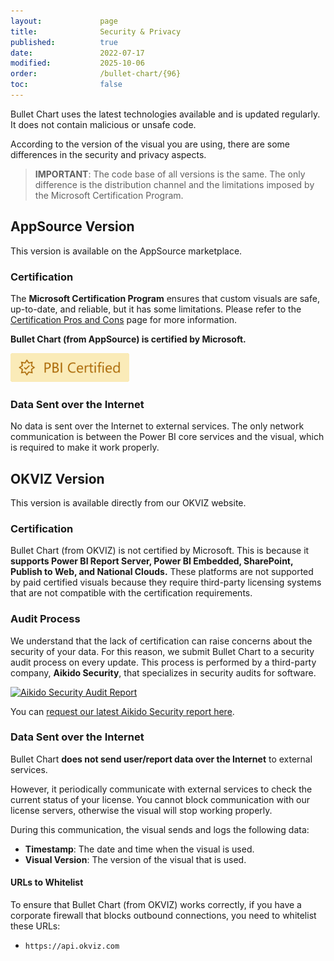 ```yaml
---
layout:             page
title:              Security & Privacy
published:          true
date:               2022-07-17
modified:           2025-10-06
order:              /bullet-chart/{96}
toc:                false
---
```

Bullet Chart uses the latest technologies available and is updated regularly. It does not contain malicious or unsafe code.

According to the version of the visual you are using, there are some differences in the security and privacy aspects.

> **IMPORTANT**: The code base of all versions is the same. The only difference is the distribution channel and the limitations imposed by the Microsoft Certification Program.

## AppSource Version

This version is available on the AppSource marketplace.

### Certification

The **Microsoft Certification Program** ensures that custom visuals are safe, up-to-date, and reliable, but it has some limitations. Please refer to the [Certification Pros and Cons](../certification.md#pros-and-cons) page for more information.

**Bullet Chart (from AppSource) is certified by Microsoft.**

<img src="../images/certified.svg" width="190" class="nozoom">


### Data Sent over the Internet

No data is sent over the Internet to external services. The only network communication is between the Power BI core services and the visual, which is required to make it work properly.

## OKVIZ Version

This version is available directly from our OKVIZ website.

### Certification

Bullet Chart (from OKVIZ) is not certified by Microsoft. This is because it **supports Power BI Report Server, Power BI Embedded, SharePoint, Publish to Web, and National Clouds.** These platforms are not supported by paid certified visuals because they require third-party licensing systems that are not compatible with the certification requirements.

### Audit Process

We understand that the lack of certification can raise concerns about the security of your data. For this reason, we submit Bullet Chart to a security audit process on every update. This process is performed by a third-party company, **Aikido Security**, that specializes in security audits for software.

<a href="https://app.aikido.dev/audit-report/external/0p1vf4b2uv0xwQIZw0YOJ24l/request" target="_blank">
    <img src="https://app.aikido.dev/assets/badges/label-only-light-theme.svg" alt="Aikido Security Audit Report" height="40" class="naked nozoom" />    
</a>

You can [request our latest Aikido Security report here](https://app.aikido.dev/audit-report/external/0p1vf4b2uv0xwQIZw0YOJ24l/request).


### Data Sent over the Internet

Bullet Chart **does not send user/report data over the Internet** to external services.

However, it periodically communicate with external services to check the current status of your license. You cannot block communication with our license servers, otherwise the visual will stop working properly.

During this communication, the visual sends and logs the following data:

- **Timestamp**: The date and time when the visual is used.
- **Visual Version**: The version of the visual that is used.

#### URLs to Whitelist

To ensure that Bullet Chart (from OKVIZ) works correctly, if you have a corporate firewall that blocks outbound connections, you need to whitelist these URLs:

- `https://api.okviz.com`
